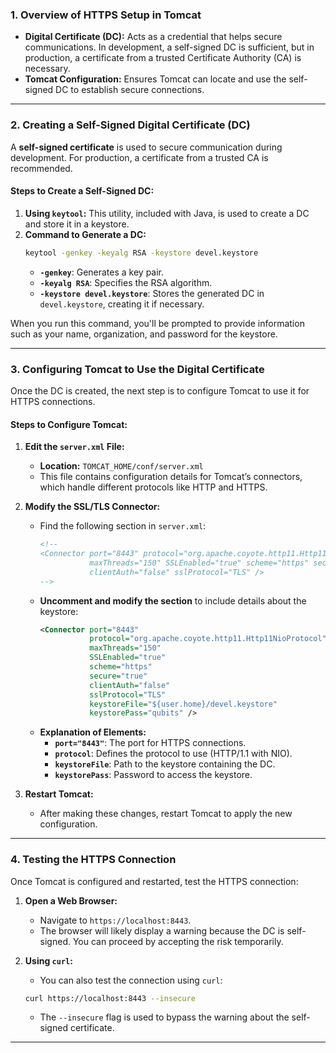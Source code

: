 
### 1. Overview of HTTPS Setup in Tomcat

- **Digital Certificate (DC):** Acts as a credential that helps secure communications. In development, a self-signed DC is sufficient, but in production, a certificate from a trusted Certificate Authority (CA) is necessary.
- **Tomcat Configuration:** Ensures Tomcat can locate and use the self-signed DC to establish secure connections.

---

### 2. Creating a Self-Signed Digital Certificate (DC)

A **self-signed certificate** is used to secure communication during development. For production, a certificate from a trusted CA is recommended.

#### Steps to Create a Self-Signed DC:
1. **Using `keytool`:** This utility, included with Java, is used to create a DC and store it in a keystore.
2. **Command to Generate a DC:**
   ```bash
   keytool -genkey -keyalg RSA -keystore devel.keystore
   ```
   - **`-genkey`**: Generates a key pair.
   - **`-keyalg RSA`**: Specifies the RSA algorithm.
   - **`-keystore devel.keystore`**: Stores the generated DC in `devel.keystore`, creating it if necessary.

When you run this command, you'll be prompted to provide information such as your name, organization, and password for the keystore.

---

### 3. Configuring Tomcat to Use the Digital Certificate

Once the DC is created, the next step is to configure Tomcat to use it for HTTPS connections.

#### Steps to Configure Tomcat:
1. **Edit the `server.xml` File:**
   - **Location:** `TOMCAT_HOME/conf/server.xml`
   - This file contains configuration details for Tomcat’s connectors, which handle different protocols like HTTP and HTTPS.

2. **Modify the SSL/TLS Connector:**
   - Find the following section in `server.xml`:
     ```xml
     <!--
     <Connector port="8443" protocol="org.apache.coyote.http11.Http11NioProtocol"
                maxThreads="150" SSLEnabled="true" scheme="https" secure="true"
                clientAuth="false" sslProtocol="TLS" />
     -->
     ```
   - **Uncomment and modify the section** to include details about the keystore:
     ```xml
     <Connector port="8443"
                protocol="org.apache.coyote.http11.Http11NioProtocol"
                maxThreads="150"
                SSLEnabled="true"
                scheme="https"
                secure="true"
                clientAuth="false"
                sslProtocol="TLS"
                keystoreFile="${user.home}/devel.keystore"
                keystorePass="qubits" />
     ```
   - **Explanation of Elements:**
     - **`port="8443"`**: The port for HTTPS connections.
     - **`protocol`**: Defines the protocol to use (HTTP/1.1 with NIO).
     - **`keystoreFile`**: Path to the keystore containing the DC.
     - **`keystorePass`**: Password to access the keystore.

3. **Restart Tomcat:**
   - After making these changes, restart Tomcat to apply the new configuration.

---

### 4. Testing the HTTPS Connection

Once Tomcat is configured and restarted, test the HTTPS connection:

1. **Open a Web Browser:**
   - Navigate to `https://localhost:8443`.
   - The browser will likely display a warning because the DC is self-signed. You can proceed by accepting the risk temporarily.

2. **Using `curl`:**
   - You can also test the connection using `curl`:
   ```bash
   curl https://localhost:8443 --insecure
   ```
   - The `--insecure` flag is used to bypass the warning about the self-signed certificate.

---

